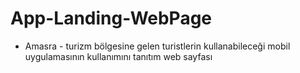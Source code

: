 # App-Landing-WebPage
* Amasra - turizm bölgesine gelen turistlerin kullanabileceği mobil uygulamasının kullanımını tanıtım web sayfası
